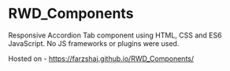 # RWD_Components

Responsive Accordion Tab component using HTML, CSS and ES6 JavaScript. No JS frameworks or plugins were used.

Hosted on - https://farzshaj.github.io/RWD_Components/
